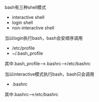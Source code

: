 bash有三种shell模式


* interactive shell
* login shell
* non-interactive shell



当以login执行bash，bash会安顺序调用

* /etc/profile
* ~/.bash_profile

其中.bash_profile-->.bashrc-->/etc/bashrc


当以interactive模式执行bash，bash只会调用

* .bashrc

其中.bashrc-->/etc/bashrc




